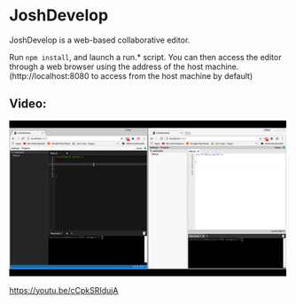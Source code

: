 # JoshDevelop

JoshDevelop is a web-based collaborative editor.


Run `npm install`, and launch a run.* script. You can then access the editor through a web browser using the address of the host machine.
(http://localhost:8080 to access from the host machine by default)

## Video:


[![](screenshots/VideoIcon.png)](https://youtu.be/cCpkSRIdujA "Click to watch")

https://youtu.be/cCpkSRIdujA